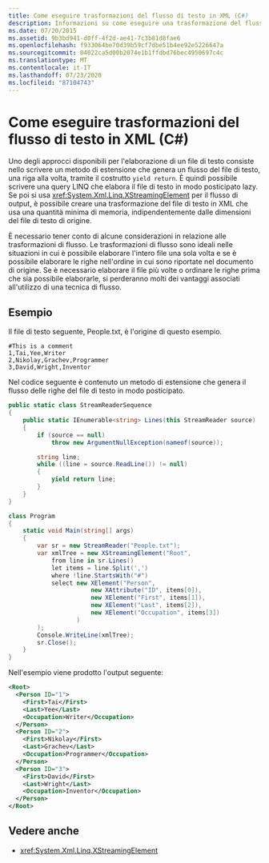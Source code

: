```yaml
---
title: Come eseguire trasformazioni del flusso di testo in XML (C#)
description: Informazioni su come eseguire una trasformazione del flusso di testo in XML in C#, in cui il file di testo viene trasmesso una riga alla volta e viene usata una query LINQ per elaborare il file di testo.
ms.date: 07/20/2015
ms.assetid: 9b3bd941-d0ff-4f2d-ae41-7c3b81d8fae6
ms.openlocfilehash: f933064be70d39b59cf7dbe51b4ee92e5226647a
ms.sourcegitcommit: 04022ca5d00b2074e1b1ffdbd76bec4950697c4c
ms.translationtype: MT
ms.contentlocale: it-IT
ms.lasthandoff: 07/23/2020
ms.locfileid: "87104743"
---
```

# <a name="how-to-perform-streaming-transformations-of-text-to-xml-c"></a>Come eseguire trasformazioni del flusso di testo in XML (C#)

Uno degli approcci disponibili per l'elaborazione di un file di testo consiste nello scrivere un metodo di estensione che genera un flusso del file di testo, una riga alla volta, tramite il costrutto `yield return`. È quindi possibile scrivere una query LINQ che elabora il file di testo in modo posticipato lazy. Se poi si usa <xref:System.Xml.Linq.XStreamingElement> per il flusso di output, è possibile creare una trasformazione del file di testo in XML che usa una quantità minima di memoria, indipendentemente dalle dimensioni del file di testo di origine.

 È necessario tener conto di alcune considerazioni in relazione alle trasformazioni di flusso. Le trasformazioni di flusso sono ideali nelle situazioni in cui è possibile elaborare l'intero file una sola volta e se è possibile elaborare le righe nell'ordine in cui sono riportate nel documento di origine. Se è necessario elaborare il file più volte o ordinare le righe prima che sia possibile elaborarle, si perderanno molti dei vantaggi associati all'utilizzo di una tecnica di flusso.

## <a name="example"></a>Esempio

 Il file di testo seguente, People.txt, è l'origine di questo esempio.

```text
#This is a comment
1,Tai,Yee,Writer
2,Nikolay,Grachev,Programmer
3,David,Wright,Inventor
```

 Nel codice seguente è contenuto un metodo di estensione che genera il flusso delle righe del file di testo in modo posticipato.

```csharp
public static class StreamReaderSequence
{
    public static IEnumerable<string> Lines(this StreamReader source)
    {
        if (source == null)
            throw new ArgumentNullException(nameof(source));

        string line;
        while ((line = source.ReadLine()) != null)
        {
            yield return line;
        }
    }
}

class Program
{
    static void Main(string[] args)
    {
        var sr = new StreamReader("People.txt");
        var xmlTree = new XStreamingElement("Root",
            from line in sr.Lines()
            let items = line.Split(',')
            where !line.StartsWith("#")
            select new XElement("Person",
                       new XAttribute("ID", items[0]),
                       new XElement("First", items[1]),
                       new XElement("Last", items[2]),
                       new XElement("Occupation", items[3])
                   )
        );
        Console.WriteLine(xmlTree);
        sr.Close();
    }
}
```

 Nell'esempio viene prodotto l'output seguente:

```xml
<Root>
  <Person ID="1">
    <First>Tai</First>
    <Last>Yee</Last>
    <Occupation>Writer</Occupation>
  </Person>
  <Person ID="2">
    <First>Nikolay</First>
    <Last>Grachev</Last>
    <Occupation>Programmer</Occupation>
  </Person>
  <Person ID="3">
    <First>David</First>
    <Last>Wright</Last>
    <Occupation>Inventor</Occupation>
  </Person>
</Root>
```

## <a name="see-also"></a>Vedere anche

- <xref:System.Xml.Linq.XStreamingElement>
